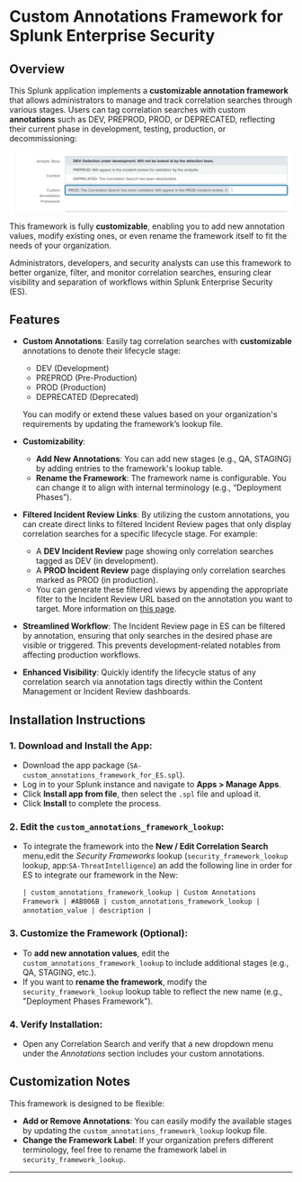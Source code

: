 # Custom Annotations Framework for Splunk Enterprise Security
## Overview
This Splunk application implements a **customizable annotation framework** that allows administrators to manage and track correlation searches through various stages. Users can tag correlation searches with custom **annotations** such as DEV, PREPROD, PROD, or DEPRECATED, reflecting their current phase in development, testing, production, or decommissioning:

![alt text](https://github.com/kilanmundera/Custom-Annotations-Framework-for-Splunk-Enterprise-Security/blob/main/Screenshot.png?raw=true)

This framework is fully **customizable**, enabling you to add new annotation values, modify existing ones, or even rename the framework itself to fit the needs of your organization.

Administrators, developers, and security analysts can use this framework to better organize, filter, and monitor correlation searches, ensuring clear visibility and separation of workflows within Splunk Enterprise Security (ES).

## Features
* **Custom Annotations**: Easily tag correlation searches with **customizable** annotations to denote their lifecycle stage:
  * DEV (Development)
  * PREPROD (Pre-Production)
  * PROD (Production)
  * DEPRECATED (Deprecated)
  
  You can modify or extend these values based on your organization's requirements by updating the framework’s lookup file.

* **Customizability**:
  * **Add New Annotations**: You can add new stages (e.g., QA, STAGING) by adding entries to the framework's lookup table.
  * **Rename the Framework**: The framework name is configurable. You can change it to align with internal terminology (e.g., “Deployment Phases”).
  
* **Filtered Incident Review Links**: By utilizing the custom annotations, you can create direct links to filtered Incident Review pages that only display correlation searches for a specific lifecycle stage. For example:
  * A **DEV Incident Review** page showing only correlation searches tagged as DEV (in development).
  * A **PROD Incident Review** page displaying only correlation searches marked as PROD (in production).
  * You can generate these filtered views by appending the appropriate filter to the Incident Review URL based on the annotation you want to target. More information on [this page](https://docs.splunk.com/Documentation/ES/7.3.2/Admin/Customizemenubar#Add_a_link_to_a_filtered_view_of_Incident_Review).


* **Streamlined Workflow**: The Incident Review page in ES can be filtered by annotation, ensuring that only searches in the desired phase are visible or triggered. This prevents development-related notables from affecting production workflows.

* **Enhanced Visibility**: Quickly identify the lifecycle status of any correlation search via annotation tags directly within the Content Management or Incident Review dashboards.

## Installation Instructions

### 1. Download and Install the App:
* Download the app package (`SA-custom_annotations_framework_for_ES.spl`).
* Log in to your Splunk instance and navigate to **Apps > Manage Apps**.
* Click **Install app from file**, then select the `.spl` file and upload it.
* Click **Install** to complete the process.

### 2. Edit the `custom_annotations_framework_lookup`:
* To integrate the framework into the **New / Edit Correlation Search** menu,edit the _Security Frameworks_ lookup (`security_framework_lookup` lookup, app:`SA-ThreatIntelligence`) an add the following line in order for ES to integrate our framework in the New:
  ```plaintext
  | custom_annotations_framework_lookup | Custom Annotations Framework | #AB006B | custom_annotations_framework_lookup | annotation_value | description |
  ```

### 3. Customize the Framework (Optional):
* To **add new annotation values**, edit the `custom_annotations_framework_lookup` to include additional stages (e.g., QA, STAGING, etc.).
* If you want to **rename the framework**, modify the `security_framework_lookup` lookup table to reflect the new name (e.g., "Deployment Phases Framework").

### 4. Verify Installation:
* Open any Correlation Search and verify that a new dropdown menu under the _Annotations_ section includes your custom annotations.

## Customization Notes
This framework is designed to be flexible:
* **Add or Remove Annotations**: You can easily modify the available stages by updating the `custom_annotations_framework_lookup` lookup file.
* **Change the Framework Label**: If your organization prefers different terminology, feel free to rename the framework label in `security_framework_lookup`.

---

